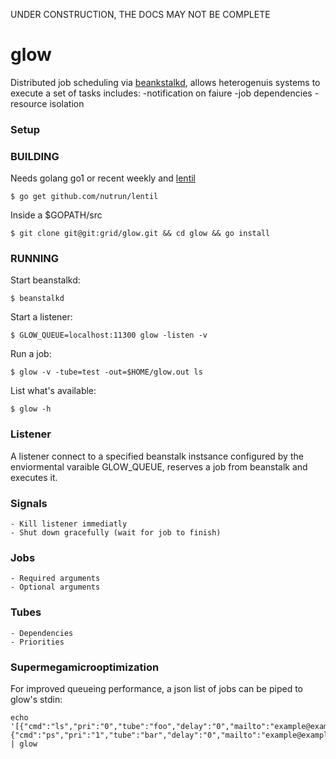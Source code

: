 UNDER CONSTRUCTION, THE DOCS MAY NOT BE COMPLETE

# glow

Distributed job scheduling via [beankstalkd](http://kr.github.com/beanstalkd/), allows heterogenuis systems to execute a set of tasks includes:
-notification on faiure
-job dependencies
-resource isolation

### Setup 
### BUILDING

Needs golang go1 or recent weekly and [lentil](https://github.com/nutrun/lentil )

```
$ go get github.com/nutrun/lentil
```

Inside a $GOPATH/src

```
$ git clone git@git:grid/glow.git && cd glow && go install
```

### RUNNING

Start beanstalkd:

```
$ beanstalkd
```

Start a listener:

```
$ GLOW_QUEUE=localhost:11300 glow -listen -v
```

Run a job:

```
$ glow -v -tube=test -out=$HOME/glow.out ls
```

List what's available:

```
$ glow -h
```

### Listener
A listener connect to a specified beanstalk instsance configured by the enviormental varaible GLOW_QUEUE, reserves a job from beanstalk and executes it.

### Signals
 	- Kill listener immediatly
	- Shut down gracefully (wait for job to finish)

### Jobs
	- Required arguments
	- Optional arguments

### Tubes
	- Dependencies
	- Priorities

### Supermegamicrooptimization

For improved queueing performance, a json list of jobs can be piped to glow's stdin: 

```
echo '[{"cmd":"ls","pri":"0","tube":"foo","delay":"0","mailto":"example@example.com","out":"/tmp/glow.out","workdir":"/tmp/glow"},{"cmd":"ps","pri":"1","tube":"bar","delay":"0","mailto":"example@example.com","out":"/tmp/glow.out","workdir":"/tmp/glow"}]' | glow
```
